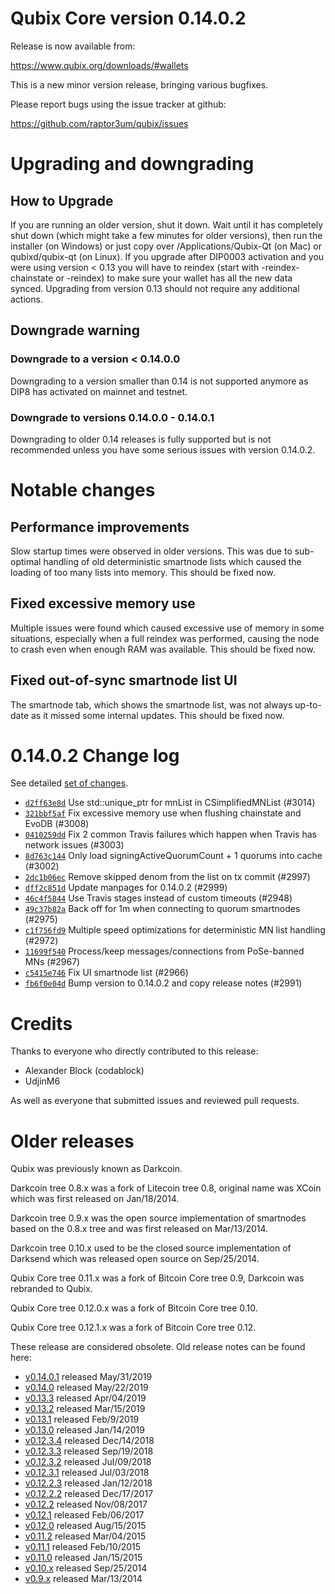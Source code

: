 Qubix Core version 0.14.0.2
==========================

Release is now available from:

  <https://www.qubix.org/downloads/#wallets>

This is a new minor version release, bringing various bugfixes.

Please report bugs using the issue tracker at github:

  <https://github.com/raptor3um/qubix/issues>


Upgrading and downgrading
=========================

How to Upgrade
--------------

If you are running an older version, shut it down. Wait until it has completely
shut down (which might take a few minutes for older versions), then run the
installer (on Windows) or just copy over /Applications/Qubix-Qt (on Mac) or
qubixd/qubix-qt (on Linux). If you upgrade after DIP0003 activation and you were
using version < 0.13 you will have to reindex (start with -reindex-chainstate
or -reindex) to make sure your wallet has all the new data synced. Upgrading from
version 0.13 should not require any additional actions.

Downgrade warning
-----------------

### Downgrade to a version < 0.14.0.0

Downgrading to a version smaller than 0.14 is not supported anymore as DIP8 has
activated on mainnet and testnet.

### Downgrade to versions 0.14.0.0 - 0.14.0.1

Downgrading to older 0.14 releases is fully supported but is not
recommended unless you have some serious issues with version 0.14.0.2.

Notable changes
===============

Performance improvements
------------------------
Slow startup times were observed in older versions. This was due to sub-optimal handling of old
deterministic smartnode lists which caused the loading of too many lists into memory. This should be
fixed now.

Fixed excessive memory use
--------------------------
Multiple issues were found which caused excessive use of memory in some situations, especially when
a full reindex was performed, causing the node to crash even when enough RAM was available. This should
be fixed now.

Fixed out-of-sync smartnode list UI
------------------------------------
The smartnode tab, which shows the smartnode list, was not always up-to-date as it missed some internal
updates. This should be fixed now.

0.14.0.2 Change log
===================

See detailed [set of changes](https://github.com/raptor3um/qubix/compare/v0.14.0.1...qubix:v0.14.0.2).

- [`d2ff63e8d`](https://github.com/raptor3um/qubix/commit/d2ff63e8d) Use std::unique_ptr for mnList in CSimplifiedMNList (#3014)
- [`321bbf5af`](https://github.com/raptor3um/qubix/commit/321bbf5af) Fix excessive memory use when flushing chainstate and EvoDB (#3008)
- [`0410259dd`](https://github.com/raptor3um/qubix/commit/0410259dd) Fix 2 common Travis failures which happen when Travis has network issues (#3003)
- [`8d763c144`](https://github.com/raptor3um/qubix/commit/8d763c144) Only load signingActiveQuorumCount + 1 quorums into cache (#3002)
- [`2dc1b06ec`](https://github.com/raptor3um/qubix/commit/2dc1b06ec) Remove skipped denom from the list on tx commit (#2997)
- [`dff2c851d`](https://github.com/raptor3um/qubix/commit/dff2c851d) Update manpages for 0.14.0.2 (#2999)
- [`46c4f5844`](https://github.com/raptor3um/qubix/commit/46c4f5844) Use Travis stages instead of custom timeouts (#2948)
- [`49c37b82a`](https://github.com/raptor3um/qubix/commit/49c37b82a) Back off for 1m when connecting to quorum smartnodes (#2975)
- [`c1f756fd9`](https://github.com/raptor3um/qubix/commit/c1f756fd9) Multiple speed optimizations for deterministic MN list handling (#2972)
- [`11699f540`](https://github.com/raptor3um/qubix/commit/11699f540) Process/keep messages/connections from PoSe-banned MNs (#2967)
- [`c5415e746`](https://github.com/raptor3um/qubix/commit/c5415e746) Fix UI smartnode list (#2966)
- [`fb6f0e04d`](https://github.com/raptor3um/qubix/commit/fb6f0e04d) Bump version to 0.14.0.2 and copy release notes (#2991)

Credits
=======

Thanks to everyone who directly contributed to this release:

- Alexander Block (codablock)
- UdjinM6

As well as everyone that submitted issues and reviewed pull requests.

Older releases
==============

Qubix was previously known as Darkcoin.

Darkcoin tree 0.8.x was a fork of Litecoin tree 0.8, original name was XCoin
which was first released on Jan/18/2014.

Darkcoin tree 0.9.x was the open source implementation of smartnodes based on
the 0.8.x tree and was first released on Mar/13/2014.

Darkcoin tree 0.10.x used to be the closed source implementation of Darksend
which was released open source on Sep/25/2014.

Qubix Core tree 0.11.x was a fork of Bitcoin Core tree 0.9,
Darkcoin was rebranded to Qubix.

Qubix Core tree 0.12.0.x was a fork of Bitcoin Core tree 0.10.

Qubix Core tree 0.12.1.x was a fork of Bitcoin Core tree 0.12.

These release are considered obsolete. Old release notes can be found here:

- [v0.14.0.1](https://github.com/raptor3um/qubix/blob/master/doc/release-notes/qubix/release-notes-0.14.0.1.md) released May/31/2019
- [v0.14.0](https://github.com/raptor3um/qubix/blob/master/doc/release-notes/qubix/release-notes-0.14.0.md) released May/22/2019
- [v0.13.3](https://github.com/raptor3um/qubix/blob/master/doc/release-notes/qubix/release-notes-0.13.3.md) released Apr/04/2019
- [v0.13.2](https://github.com/raptor3um/qubix/blob/master/doc/release-notes/qubix/release-notes-0.13.2.md) released Mar/15/2019
- [v0.13.1](https://github.com/raptor3um/qubix/blob/master/doc/release-notes/qubix/release-notes-0.13.1.md) released Feb/9/2019
- [v0.13.0](https://github.com/raptor3um/qubix/blob/master/doc/release-notes/qubix/release-notes-0.13.0.md) released Jan/14/2019
- [v0.12.3.4](https://github.com/raptor3um/qubix/blob/master/doc/release-notes/qubix/release-notes-0.12.3.4.md) released Dec/14/2018
- [v0.12.3.3](https://github.com/raptor3um/qubix/blob/master/doc/release-notes/qubix/release-notes-0.12.3.3.md) released Sep/19/2018
- [v0.12.3.2](https://github.com/raptor3um/qubix/blob/master/doc/release-notes/qubix/release-notes-0.12.3.2.md) released Jul/09/2018
- [v0.12.3.1](https://github.com/raptor3um/qubix/blob/master/doc/release-notes/qubix/release-notes-0.12.3.1.md) released Jul/03/2018
- [v0.12.2.3](https://github.com/raptor3um/qubix/blob/master/doc/release-notes/qubix/release-notes-0.12.2.3.md) released Jan/12/2018
- [v0.12.2.2](https://github.com/raptor3um/qubix/blob/master/doc/release-notes/qubix/release-notes-0.12.2.2.md) released Dec/17/2017
- [v0.12.2](https://github.com/raptor3um/qubix/blob/master/doc/release-notes/qubix/release-notes-0.12.2.md) released Nov/08/2017
- [v0.12.1](https://github.com/raptor3um/qubix/blob/master/doc/release-notes/qubix/release-notes-0.12.1.md) released Feb/06/2017
- [v0.12.0](https://github.com/raptor3um/qubix/blob/master/doc/release-notes/qubix/release-notes-0.12.0.md) released Aug/15/2015
- [v0.11.2](https://github.com/raptor3um/qubix/blob/master/doc/release-notes/qubix/release-notes-0.11.2.md) released Mar/04/2015
- [v0.11.1](https://github.com/raptor3um/qubix/blob/master/doc/release-notes/qubix/release-notes-0.11.1.md) released Feb/10/2015
- [v0.11.0](https://github.com/raptor3um/qubix/blob/master/doc/release-notes/qubix/release-notes-0.11.0.md) released Jan/15/2015
- [v0.10.x](https://github.com/raptor3um/qubix/blob/master/doc/release-notes/qubix/release-notes-0.10.0.md) released Sep/25/2014
- [v0.9.x](https://github.com/raptor3um/qubix/blob/master/doc/release-notes/qubix/release-notes-0.9.0.md) released Mar/13/2014

